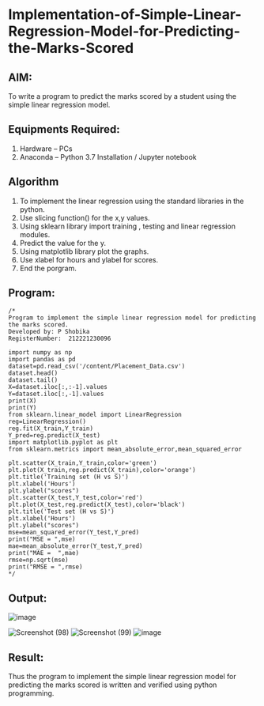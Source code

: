 # Implementation-of-Simple-Linear-Regression-Model-for-Predicting-the-Marks-Scored

## AIM:
To write a program to predict the marks scored by a student using the simple linear regression model.

## Equipments Required:
1. Hardware – PCs
2. Anaconda – Python 3.7 Installation / Jupyter notebook

## Algorithm
1. To implement the linear regression using the standard libraries in the python.
2. Use slicing function() for the x,y values.
3. Using sklearn library import training , testing and linear regression modules.
4. Predict the value for the y.
5. Using matplotlib library plot the graphs.
6. Use xlabel for hours and ylabel for scores.
7. End the porgram. 

## Program:
```
/*
Program to implement the simple linear regression model for predicting the marks scored.
Developed by: P Shobika
RegisterNumber:  212221230096

import numpy as np
import pandas as pd
dataset=pd.read_csv('/content/Placement_Data.csv')
dataset.head()
dataset.tail()
X=dataset.iloc[:,:-1].values
Y=dataset.iloc[:,-1].values
print(X)
print(Y)
from sklearn.linear_model import LinearRegression
reg=LinearRegression()
reg.fit(X_train,Y_train)
Y_pred=reg.predict(X_test)
import matplotlib.pyplot as plt
from sklearn.metrics import mean_absolute_error,mean_squared_error

plt.scatter(X_train,Y_train,color='green')
plt.plot(X_train,reg.predict(X_train),color='orange')
plt.title('Training set (H vs S)')
plt.xlabel('Hours')
plt.ylabel("scores")
plt.scatter(X_test,Y_test,color='red')
plt.plot(X_test,reg.predict(X_test),color='black')
plt.title('Test set (H vs S)')
plt.xlabel('Hours')
plt.ylabel("scores")
mse=mean_squared_error(Y_test,Y_pred)
print("MSE = ",mse)
mae=mean_absolute_error(Y_test,Y_pred)
print("MAE =  ",mae)
rmse=np.sqrt(mse)
print("RMSE = ",rmse)
*/
```

## Output:
![image](https://user-images.githubusercontent.com/94508142/199451331-c9055809-63c6-4944-991b-816487ea4085.png)


![Screenshot (98)](https://user-images.githubusercontent.com/94508142/193318922-ce8d3195-d490-4464-8c58-21dac05c3420.png)
![Screenshot (99)](https://user-images.githubusercontent.com/94508142/193319004-6b6259e0-66f1-41e1-b710-1bf7c75d3784.png)
![image](https://user-images.githubusercontent.com/94508142/199451135-9b9f480c-ce6e-44a8-9026-4e7d2c7fceee.png)




## Result:
Thus the program to implement the simple linear regression model for predicting the marks scored is written and verified using python programming.
